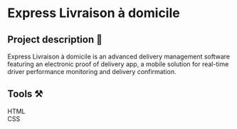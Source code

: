 <h1>Express Livraison à domicile</h1>
<h2>Project description 📄</h2>
<p>Express Livraison à domicile is an advanced delivery management software featuring an electronic proof of delivery app, a mobile solution for real-time driver performance monitoring and delivery confirmation.</p>
<h2>Tools ⚒</h2>
<div>HTML</div>
<div>CSS</div>
